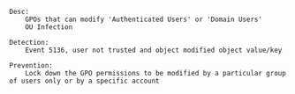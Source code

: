 	Desc:
		GPOs that can modify 'Authenticated Users' or 'Domain Users'
		OU Infection

	Detection:
		Event 5136, user not trusted and object modified object value/key

	Prevention:
		Lock down the GPO permissions to be modified by a particular group of users only or by a specific account